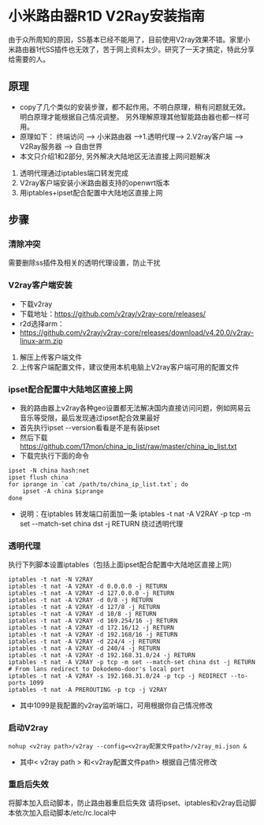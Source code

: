 # 小米路由器R1D V2Ray安装指南

由于众所周知的原因，SS基本已经不能用了，目前使用V2ray效果不错。家里小米路由器1代SS插件也无效了，苦于网上资料太少。研究了一天才搞定，特此分享给需要的人。

## 原理
- copy了几个类似的安装步骤，都不起作用。不明白原理，稍有问题就无效。明白原理才能根据自己情况调整。 另外理解原理其他智能路由器也都一样可用。
- 原理如下：
  终端访问 --> 小米路由器 -->1.透明代理--> 2.V2ray客户端 --> V2Ray服务器 --> 自由世界
- 本文只介绍1和2部分, 另外解决大陆地区无法直接上网问题解决
1. 透明代理通过iptables端口转发完成
2. V2ray客户端安装小米路由器支持的openwrt版本
3. 用iptables+ipset配合配置中大陆地区直接上网

## 步骤
### 清除冲突
需要删除ss插件及相关的透明代理设置，防止干扰

### V2ray客户端安装
- 下载v2ray
- 下载地址：https://github.com/v2ray/v2ray-core/releases/
- r2d选择arm：
- https://github.com/v2ray/v2ray-core/releases/download/v4.20.0/v2ray-linux-arm.zip
1. 解压上传客户端文件
2. 上传客户端配置文件，建议使用本机电脑上V2ray客户端可用的配置文件

### ipset配合配置中大陆地区直接上网
- 我的路由器上v2ray各种geo设置都无法解决国内直接访问问题，例如网易云音乐等受限，最后发现通过ipset配合效果最好
- 首先执行ipset --version看看是不是有装ipset
- 然后下载 https://github.com/17mon/china_ip_list/raw/master/china_ip_list.txt
- 下载完执行下面的命令
```
ipset -N china hash:net
ipset flush china
for iprange in `cat /path/to/china_ip_list.txt`; do
    ipset -A china $iprange
done
```
- 说明：在iptables 转发端口前面加一条 iptables -t nat -A V2RAY -p tcp -m set --match-set china dst -j RETURN 绕过透明代理
### 透明代理
执行下列脚本设置iptables（包括上面ipset配合配置中大陆地区直接上网）
```
iptables -t nat -N V2RAY
iptables -t nat -A V2RAY -d 0.0.0.0 -j RETURN
iptables -t nat -A V2RAY -d 127.0.0.0 -j RETURN
iptables -t nat -A V2RAY -d 0/8 -j RETURN
iptables -t nat -A V2RAY -d 127/8 -j RETURN
iptables -t nat -A V2RAY -d 10/8 -j RETURN
iptables -t nat -A V2RAY -d 169.254/16 -j RETURN
iptables -t nat -A V2RAY -d 172.16/12 -j RETURN
iptables -t nat -A V2RAY -d 192.168/16 -j RETURN
iptables -t nat -A V2RAY -d 224/4 -j RETURN
iptables -t nat -A V2RAY -d 240/4 -j RETURN
iptables -t nat -A V2RAY -d 192.168.31.0/24 -j RETURN
iptables -t nat -A V2RAY -p tcp -m set --match-set china dst -j RETURN
# From lans redirect to Dokodemo-door's local port
iptables -t nat -A V2RAY -s 192.168.31.0/24 -p tcp -j REDIRECT --to-ports 1099
iptables -t nat -A PREROUTING -p tcp -j V2RAY
```
- 其中1099是我配置的v2ray监听端口，可用根据你自己情况修改
### 启动V2ray
`nohup <v2ray path>/v2ray --config=<v2ray配置文件path>/v2ray_mi.json &`
- 其中< v2ray path > 和<v2ray配置文件path> 根据自己情况修改
  
### 重启后失效
将脚本加入启动脚本，防止路由器重启后失效
请将ipset、iptables和v2ray启动脚本依次加入启动脚本/etc/rc.local中
